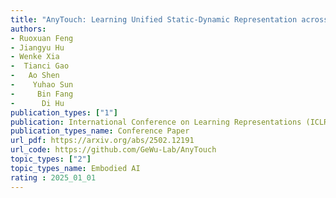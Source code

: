 ```yaml
---  
title: "AnyTouch: Learning Unified Static-Dynamic Representation across Multiple Visuo-tactile Sensors"  
authors:  
- Ruoxuan Feng
- Jiangyu Hu
- Wenke Xia
-  Tianci Gao
-   Ao Shen
-    Yuhao Sun
-     Bin Fang
-      Di Hu
publication_types: ["1"]  
publication: International Conference on Learning Representations (ICLR) 2025   
publication_types_name: Conference Paper  
url_pdf: https://arxiv.org/abs/2502.12191
url_code: https://github.com/GeWu-Lab/AnyTouch
topic_types: ["2"]
topic_types_name: Embodied AI
rating : 2025_01_01
---  
```

